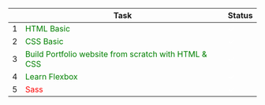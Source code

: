 |         | Task    | Status |
| ------ | ----------- |------------|
| 1      | <span style="color:green">HTML Basic</span> | <span style="color:white; bakground-color: green">✓</span>|
| 2      | <span style="color:green">CSS Basic</span>    |<span style="color:white; bakground-color: green">✓</span>|
| 3      | <span style="color:green">Build Portfolio website from scratch with HTML & CSS</span> |<span style="color:white; bakground-color: green">✓</span>|
| 4      | <span style="color:green">Learn Flexbox</span> |<span style="color:white; bakground-color: green">✓</span>|
| 5      | <span style="color:red">Sass</span> |<span style="color:white; bakground-color: green">✓</span>|
